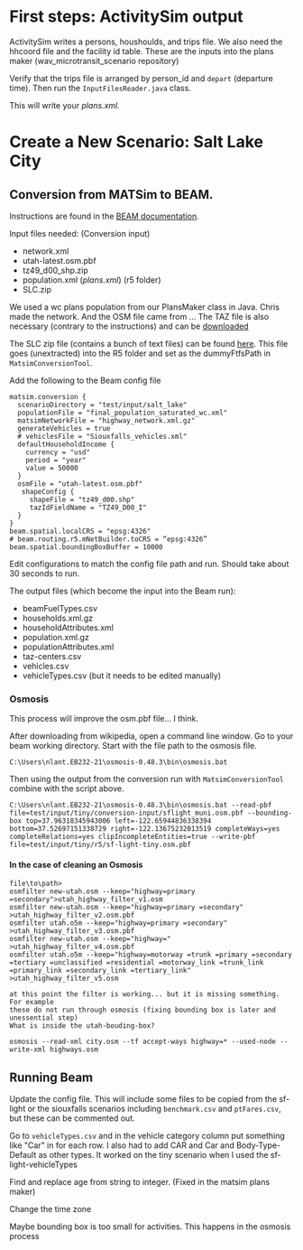 <!--
This document will describe how to create the salt lake scenario in Beam.
--->

# First steps: ActivitySim output
ActivitySim writes a persons, houshoulds, and trips file. We also need the
hhcoord file and the facility id table. These are the inputs into the
plans maker (wav_microtransit_scenario repository)

Verify that the trips file is arranged by person_id and `depart` (departure time).
Then run the `InputFilesReader.java` class.

This will write your *plans.xml.*

# Create a New Scenario: Salt Lake City

## Conversion from MATSim to BEAM.

Instructions are found in the [BEAM documentation](https://beam.readthedocs.io/en/latest/users.html#converting-a-matsim-scenario-to-run-with-beam).

Input files needed:
(Conversion input)
- network.xml
- utah-latest.osm.pbf
- tz49_d00_shp.zip
- population.xml (*plans.xml*)
(r5 folder)
- SLC.zip

We used a wc plans population
from our PlansMaker class in Java. Chris made the network. And the OSM file
came from ... The TAZ file is also necessary (contrary to the instructions) and
can be [downloaded](https://www.census.gov/geographies/mapping-files/2000/geo/carto-boundary-file.html)

The SLC zip file (contains a bunch of text files) can be found [here](https://github.com/tscore-utc/scenarios/tree/main/slc-tscore/input/r5).
This file goes (unextracted) into the R5 folder and set as the dummyFtfsPath
in `MatsimConversionTool`.

Add the following to the Beam config file

```
matsim.conversion {
  scenarioDirectory = "test/input/salt_lake"
  populationFile = "final_population_saturated_wc.xml"
  matsimNetworkFile = "highway_network.xml.gz"
  generateVehicles = true
  # vehiclesFile = "Siouxfalls_vehicles.xml"
  defaultHouseholdIncome {
    currency = "usd"
    period = "year"
    value = 50000
  }
  osmFile = "utah-latest.osm.pbf"
   shapeConfig {
     shapeFile = "tz49_d00.shp"
     tazIdFieldName = "TZ49_D00_I"
  }
}
beam.spatial.localCRS = "epsg:4326"
# beam.routing.r5.mNetBuilder.toCRS = “epsg:4326”
beam.spatial.boundingBoxBuffer = 10000
```
Edit configurations to match the config file path and run. Should take about
30 seconds to run.

The output files (which become the input into the Beam run):
- beamFuelTypes.csv
- households.xml.gz
- householdAttributes.xml
- population.xml.gz
- populationAttributes.xml
- taz-centers.csv
- vehicles.csv
- vehicleTypes.csv (but it needs to be edited manually)


### Osmosis
This process will improve the osm.pbf file... I think.

After downloading from wikipedia, open a command line window.
Go to your beam working directory.
Start with the file path to the osmosis file.
```
C:\Users\nlant.EB232-21\osmosis-0.48.3\bin\osmosis.bat
```

Then using the output from the conversion run with `MatsimConversionTool` combine
with the script above.
```
C:\Users\nlant.EB232-21\osmosis-0.48.3\bin\osmosis.bat --read-pbf file=test/input/tiny/conversion-input/sflight_muni.osm.pbf --bounding-box top=37.96318345943006 left=-122.65944836338394 bottom=37.52697151338729 right=-122.13675232013519 completeWays=yes completeRelations=yes clipIncompleteEntities=true --write-pbf file=test/input/tiny/r5/sf-light-tiny.osm.pbf
```

#### In the case of cleaning an Osmosis

```
file\to\path>
osmfilter new-utah.osm --keep="highway=primary =secondary">utah_highway_filter_v1.osm
osmfilter new-utah.osm --keep="highway=primary =secondary" >utah_highway_filter_v2.osm.pbf
osmfilter utah.o5m --keep="highway=primary =secondary" >utah_highway_filter_v3.osm.pbf
osmfilter new-utah.osm --keep="highway=" >utah_highway_filter_v4.osm.pbf
osmfilter utah.o5m --keep="highway=motorway =trunk =primary =secondary =tertiary =unclassified =residential =motorway_link =trunk_link =primary_link =secondary_link =tertiary_link" >utah_highway_filter_v5.osm

at this point the filter is working... but it is missing something. For example
these do not run through osmosis (fixing bounding box is later and unessential step)
What is inside the utah-bouding-box?

osmosis --read-xml city.osm --tf accept-ways highway=* --used-node --write-xml highways.osm
```


## Running Beam

Update the config file. This will include some files to be copied from the
sf-light or the siouxfalls scenarios including `benchmark.csv` and `ptFares.csv`,
but these can be commented out.

Go to `vehicleTypes.csv` and in the vehicle category column put something like
"Car" in for each row. I also had to add CAR and Car and Body-Type-Default as
other types. It worked on the tiny scenario when I used the sf-light-vehicleTypes


Find and replace age from string to integer. (Fixed in the matsim plans maker)

Change the time zone

Maybe bounding box is too small for activities. This happens in the osmosis process
